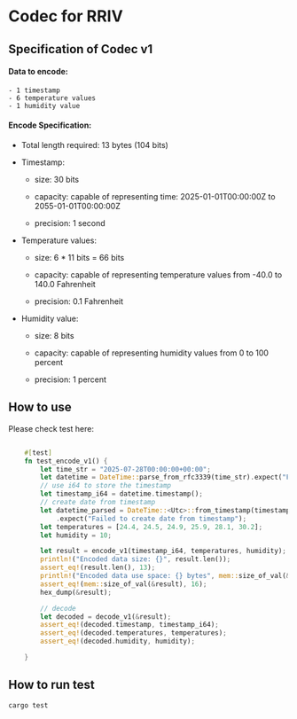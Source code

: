
# Codec for RRIV

## Specification of Codec v1

#### Data to encode:

    - 1 timestamp
    - 6 temperature values
    - 1 humidity value

#### Encode Specification:

- Total length required: 13 bytes (104 bits)

- Timestamp:

  - size: 30 bits
  
  - capacity: capable of representing time: 2025-01-01T00:00:00Z to 2055-01-01T00:00:00Z
  
  - precision: 1 second

- Temperature values:

  - size: 6 * 11 bits = 66 bits

  - capacity: capable of representing temperature values from -40.0 to 140.0 Fahrenheit

  - precision: 0.1 Fahrenheit

- Humidity value:

  - size: 8 bits
    
  - capacity: capable of representing humidity values from 0 to 100 percent
    
  - precision: 1 percent


## How to use 

Please check test here: 

```rust

    #[test]
    fn test_encode_v1() {
        let time_str = "2025-07-28T00:00:00+00:00";
        let datetime = DateTime::parse_from_rfc3339(time_str).expect("Failed to parse date");
        // use i64 to store the timestamp
        let timestamp_i64 = datetime.timestamp();
        // create date from timestamp
        let datetime_parsed = DateTime::<Utc>::from_timestamp(timestamp_i64, 0)
            .expect("Failed to create date from timestamp");
        let temperatures = [24.4, 24.5, 24.9, 25.9, 28.1, 30.2];
        let humidity = 10;

        let result = encode_v1(timestamp_i64, temperatures, humidity);
        println!("Encoded data size: {}", result.len());
        assert_eq!(result.len(), 13); 
        println!("Encoded data use space: {} bytes", mem::size_of_val(&result));
        assert_eq!(mem::size_of_val(&result), 16);
        hex_dump(&result);

        // decode 
        let decoded = decode_v1(&result);
        assert_eq!(decoded.timestamp, timestamp_i64);
        assert_eq!(decoded.temperatures, temperatures);
        assert_eq!(decoded.humidity, humidity);

    }
```


## How to run test

```
cargo test 
```
